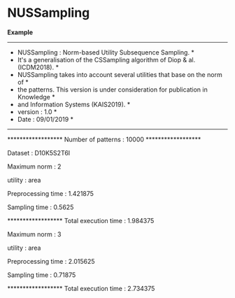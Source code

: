 # NUSSampling


**Example**

**********************************************************************************
* NUSSampling : Norm-based Utility Subsequence Sampling.                         *
* It's a generalisation of the CSSampling algorithm of Diop & al. (ICDM2018).    *
* NUSSampling takes into account several utilities that base on the norm of      *
* the patterns. This version is under consideration for publication in Knowledge *
* and Information Systems (KAIS2019).                                            *
* version : 1.0                                                                  *
* Date : 09/01/2019                                                              *
**********************************************************************************

****************** Number of patterns :  10000  ******************

Dataset :  D10K5S2T6I

Maximum norm :  2

utility :  area

Preprocessing time :  1.421875

Sampling time :  0.5625

****************** Total execution time :  1.984375

Maximum norm :  3

utility :  area

Preprocessing time :  2.015625

Sampling time :  0.71875

****************** Total execution time :  2.734375
